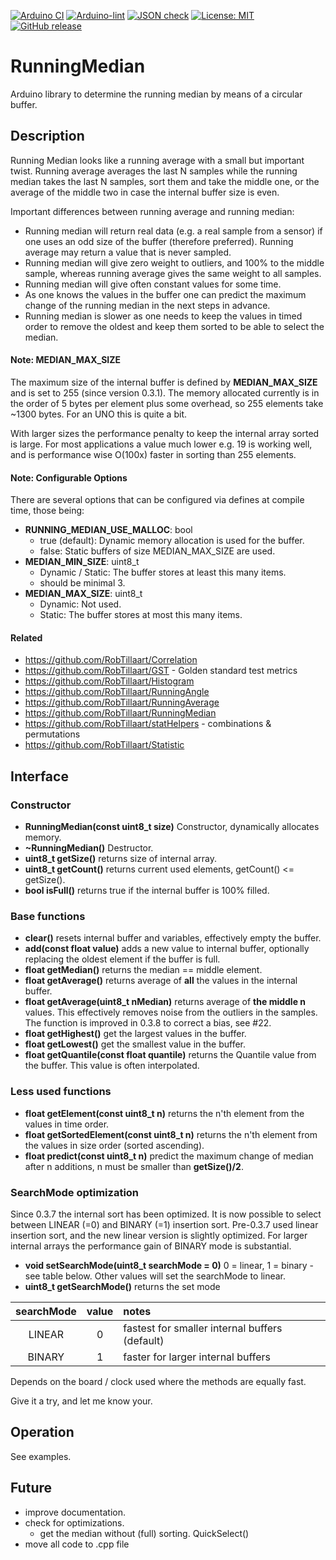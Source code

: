 
[![Arduino CI](https://github.com/RobTillaart/RunningMedian/workflows/Arduino%20CI/badge.svg)](https://github.com/marketplace/actions/arduino_ci)
[![Arduino-lint](https://github.com/RobTillaart/RunningMedian/actions/workflows/arduino-lint.yml/badge.svg)](https://github.com/RobTillaart/RunningMedian/actions/workflows/arduino-lint.yml)
[![JSON check](https://github.com/RobTillaart/RunningMedian/actions/workflows/jsoncheck.yml/badge.svg)](https://github.com/RobTillaart/RunningMedian/actions/workflows/jsoncheck.yml)
[![License: MIT](https://img.shields.io/badge/license-MIT-green.svg)](https://github.com/RobTillaart/RunningMedian/blob/master/LICENSE)
[![GitHub release](https://img.shields.io/github/release/RobTillaart/RunningMedian.svg?maxAge=3600)](https://github.com/RobTillaart/RunningMedian/releases)


# RunningMedian

Arduino library to determine the running median by means of a circular buffer.


## Description

Running Median looks like a running average with a small but important twist.
Running average averages the last N samples while the running median takes 
the last N samples, sort them and take the middle one, or the average of the 
middle two in case the internal buffer size is even.

Important differences between running average and running median:
- Running median will return real data (e.g. a real sample from a sensor) 
if one uses an odd size of the buffer (therefore preferred).
Running average may return a value that is never sampled.
- Running median will give zero weight to outliers, and 100% to the middle sample, 
whereas running average gives the same weight to all samples.
- Running median will give often constant values for some time.
- As one knows the values in the buffer one can predict the maximum change of 
the running median in the next steps in advance.
- Running median is slower as one needs to keep the values in timed order 
to remove the oldest and keep them sorted to be able to select the median.


#### Note: MEDIAN_MAX_SIZE

The maximum size of the internal buffer is defined by **MEDIAN_MAX_SIZE** and is 
set to 255 (since version 0.3.1). The memory allocated currently is in the order
of 5 bytes per element plus some overhead, so 255 elements take ~1300 bytes.
For an UNO this is quite a bit.

With larger sizes the performance penalty to keep the internal array sorted 
is large. For most applications a value much lower e.g. 19 is working well, and 
is performance wise O(100x) faster in sorting than 255 elements.


#### Note: Configurable Options

There are several options that can be configured via defines at compile time, those being:
- **RUNNING_MEDIAN_USE_MALLOC**: bool
  - true (default): Dynamic memory allocation is used for the buffer.
  - false: Static buffers of size MEDIAN_MAX_SIZE are used.
- **MEDIAN_MIN_SIZE**: uint8_t
  - Dynamic / Static: The buffer stores at least this many items.
  - should be minimal 3.
- **MEDIAN_MAX_SIZE**: uint8_t
  - Dynamic: Not used.
  - Static: The buffer stores at most this many items.


#### Related

- https://github.com/RobTillaart/Correlation
- https://github.com/RobTillaart/GST - Golden standard test metrics
- https://github.com/RobTillaart/Histogram
- https://github.com/RobTillaart/RunningAngle
- https://github.com/RobTillaart/RunningAverage
- https://github.com/RobTillaart/RunningMedian
- https://github.com/RobTillaart/statHelpers - combinations & permutations
- https://github.com/RobTillaart/Statistic


## Interface


### Constructor

- **RunningMedian(const uint8_t size)** Constructor, dynamically allocates memory.
- **~RunningMedian()** Destructor.
- **uint8_t getSize()** returns size of internal array.
- **uint8_t getCount()** returns current used elements, getCount() <= getSize().
- **bool isFull()** returns true if the internal buffer is 100% filled.


### Base functions

- **clear()** resets internal buffer and variables, effectively empty the buffer.
- **add(const float value)** adds a new value to internal buffer, 
optionally replacing the oldest element if the buffer is full.
- **float getMedian()** returns the median == middle element.
- **float getAverage()** returns average of **all** the values in the internal buffer.
- **float getAverage(uint8_t nMedian)** returns average of **the middle n** values. 
This effectively removes noise from the outliers in the samples.
The function is improved in 0.3.8 to correct a bias, see #22.
- **float getHighest()** get the largest values in the buffer.
- **float getLowest()** get the smallest value in the buffer.
- **float getQuantile(const float quantile)** returns the Quantile value from the buffer. 
This value is often interpolated.


### Less used functions

- **float getElement(const uint8_t n)** returns the n'th element from the values in time order.
- **float getSortedElement(const uint8_t n)** returns the n'th element from the values in size order (sorted ascending).
- **float predict(const uint8_t n)** predict the maximum change of median after n additions, 
n must be smaller than **getSize()/2**.


### SearchMode optimization

Since 0.3.7 the internal sort has been optimized.
It is now possible to select between LINEAR (=0) and BINARY (=1) insertion sort.
Pre-0.3.7 used linear insertion sort, and the new linear version is slightly optimized.
For larger internal arrays the performance gain of BINARY mode is substantial.

- **void setSearchMode(uint8_t searchMode = 0)** 0 = linear, 1 = binary - see table below.
Other values will set the searchMode to linear.
- **uint8_t getSearchMode()** returns the set mode

|  searchMode  |  value  | notes  |
|:------------:|:-------:|:-------|
|    LINEAR    |    0    |  fastest for smaller internal buffers (default)
|    BINARY    |    1    |  faster for larger internal buffers

Depends on the board / clock used where the methods are equally fast.

Give it a try, and let me know your.


## Operation

See examples.


## Future

- improve documentation.
- check for optimizations.
  - get the median without (full) sorting. QuickSelect()
- move all code to .cpp file


